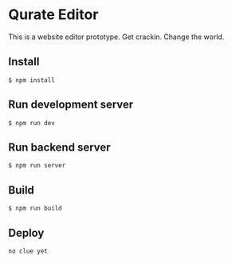 # Qurate Editor

This is a website editor prototype. Get crackin. Change the world.

## Install

    $ npm install

## Run development server

    $ npm run dev

## Run backend server

    $ npm run server

## Build

    $ npm run build

## Deploy

    no clue yet
